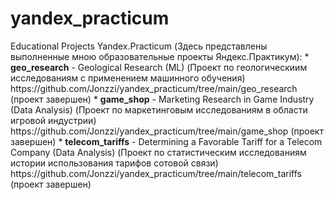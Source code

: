 <h1>yandex_practicum</h1>
Educational Projects Yandex.Practicum (Здесь представлены выполненные мною образовательные проекты Яндекс.Практикум):
* <b>geo_research</b> - Geological Research (ML) (Проект по геологическиим исследованиям с применением машинного обучения) https://github.com/Jonzzi/yandex_practicum/tree/main/geo_research (проект завершен)
* <b>game_shop</b> - Marketing Research in Game Industry (Data Analysis) (Проект по маркетинговым исследованиям в области игровой индустрии) https://github.com/Jonzzi/yandex_practicum/tree/main/game_shop (проект завершен)
* <b>telecom_tariffs</b> - Determining a Favorable Tariff for a Telecom Company (Data Analysis) (Проект по статистическим исследованиям истории использования тарифов сотовой связи) https://github.com/Jonzzi/yandex_practicum/tree/main/telecom_tariffs (проект завершен)
